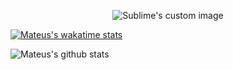 
<p align="center">
 <img src="https://i.ibb.co/1bZKndc/Geom-trico-Anivers-rio-de-40-Anos-Capa-para-Facebook.png" alt="Sublime's custom image"/>
</p>


[![Mateus's wakatime stats](https://github-readme-stats.vercel.app/api/wakatime?username=IteusDS)](https://github.com/anuraghazra/github-readme-stats)

![Mateus's github stats](https://github-readme-stats.vercel.app/api?username=iteusDS&show_icons=true&theme=radical)
